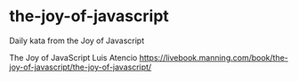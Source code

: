 # the-joy-of-javascript
Daily kata from the Joy of Javascript


The Joy of JavaScript
Luis Atencio
https://livebook.manning.com/book/the-joy-of-javascript/the-joy-of-javascript/
